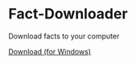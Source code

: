 # Fact-Downloader
Download facts to your computer

[Download (for Windows)](https://github.com/DaCosySheeep/Fact-Downloader/raw/main/factdownloader-1.2.0-setup.exe)
